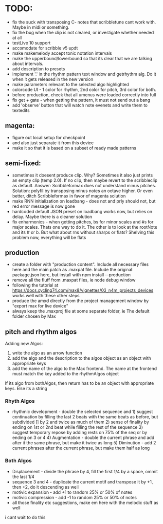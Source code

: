 # TODO:

- fix the suck with transposing C- notes that scribbletune cant work with. Maybe in midi or something.
- fix the bug when the clip is not cleared, or investigate whether needed at all
- testLive 10 support
- accomodate for scribble v5 updt
- make makemelody accept tonic notation intervals
- make the upperbound/lowerbound so that its clear that we are talking about intervals.
- add description to presets
- implement '.' in the rhythm pattern text window and getrhythm alg. Do it when it gets released in the new version
- make parameters relevant to the selected algo highlighted
- colorcode UI - 1 color for rhythm, 2nd color for pitch, 3rd color for both.
- before production, check that all umenus were loaded correctly into full
- fix get + gate - when getting the pattern, it must not send out a bang
- add 'observe' button that will watch note evenets and write them to textedits

## magenta:

- figure out local setup for checkpoint
- and also just separate it from this device
- make it so that it is based on a subset of ready made patterns

## semi-fixed:

- sometimes it doesent produce clip. Why? Sometimes it also just prints an empty clip (temp 2.0). If no clip, then maybe revert to the scribbleclip as default. Answer: Scribbleformax does not understand minus pitches. Solution: polyfil by transposing minus notes an octave higher. Or even better, ditch Scribbleformax in favor of magenta solution
- make RNN initialization on loadbang - does not and prly should not, but red error message is now gone
- hardcoded default JSON preset on loadbang works now, but relies on delay. Maybe there is a cleaner solution
- fix enharmonics - when getting pitches, bs for minor scales and #s for major scales. Thats one way to do it. The other is to look at the rootNote and its # or b. But what about rns without sharps or flats? Shelving this problem now, everything will be flats

## production

- create a folder with "production content". Include all necessary files here and the main patch as .maxpat file. Include the original package.json here, but install with npm install --production
- remove all the fluff from .maxpat files, ie node debug window
- following the tutorial at https://docs.cycling74.com/max8/vignettes/03_n4m_projects_devices works well with these other steps
- produce the amxd directly from the project management window by "export max for live device"
- always keep the .maxproj file at some separate folder, ie The default folder chosen by Max

## pitch and rhythm algos

Adding new Algos:

1. write the algo as an arrow function
2. add the algo and the description to the algos object as an object with appropriate keys
3. add the name of the algo to the Max frontend. The name at the frontend must match the key added to the rhythmAlgos object

If its algo from bothAlgos, then return has to be an object with appropriate keys. Else its a string

### Rhyth Algos

- rhythmic development - double the selected sequence and 1) suggest continuation by filling the last 2 beats with the same beats as before, but subdivided [] by 2 and twice as much of them 2) sense of finality by ending on 1st or 2nd beat while filling the rest of the sequence 3) suggest temporary repose by adding rests on 75% of the seq or by ending on 3 or 4 4) Augmentation - double the current phrase and add after it the same phrase, but make it twice as long 5) Diminution - add 2 current phrases after the current phrase, but make them half as long

### Both Algos

- Displacement - divide the phrase by 4, fill the first 1/4 by a space, ommit the last 1/4
- sequence 3 and 4 - duplicate the current motif and transpose it by +1, then +2, do it descending as well
- motivic expansion - add +1 to random 25% or 50% of notes
- motivic compression - add -1 to random 25% or 50% of notes
- all those finality etc suggestions, make em here with the melodic stuff as well

i cant wait to do this
